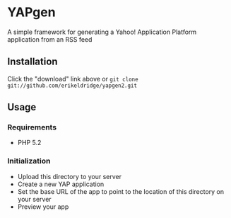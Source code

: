 # YAPgen

A simple framework for generating a Yahoo! Application Platform application from an RSS feed

## Installation

Click the "download" link above or `git clone git://github.com/erikeldridge/yapgen2.git`

## Usage

### Requirements

* PHP 5.2

### Initialization

* Upload this directory to your server
* Create a new YAP application
* Set the base URL of the app to point to the location of this directory on your server
* Preview your app


